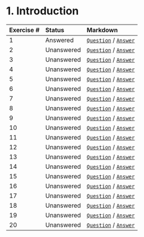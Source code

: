 # 1. Introduction

| **Exercise #** | **Status** | **Markdown**                                                                      |
| :------------- | :--------- | :-------------------------------------------------------------------------------- |
| 1              | Answered   | [`Question`](exercises/ex_1/question.md) / [`Answer`](exercises/ex_1/answer.md)   |
| 2              | Unanswered | [`Question`](exercises/ex_2/question.md) / [`Answer`](exercises/ex_2/answer.md)   |
| 3              | Unanswered | [`Question`](exercises/ex_3/question.md) / [`Answer`](exercises/ex_3/answer.md)   |
| 4              | Unanswered | [`Question`](exercises/ex_4/question.md) / [`Answer`](exercises/ex_4/answer.md)   |
| 5              | Unanswered | [`Question`](exercises/ex_5/question.md) / [`Answer`](exercises/ex_5/answer.md)   |
| 6              | Unanswered | [`Question`](exercises/ex_6/question.md) / [`Answer`](exercises/ex_6/answer.md)   |
| 7              | Unanswered | [`Question`](exercises/ex_7/question.md) / [`Answer`](exercises/ex_7/answer.md)   |
| 8              | Unanswered | [`Question`](exercises/ex_8/question.md) / [`Answer`](exercises/ex_8/answer.md)   |
| 9              | Unanswered | [`Question`](exercises/ex_9/question.md) / [`Answer`](exercises/ex_9/answer.md)   |
| 10             | Unanswered | [`Question`](exercises/ex_10/question.md) / [`Answer`](exercises/ex_10/answer.md) |
| 11             | Unanswered | [`Question`](exercises/ex_11/question.md) / [`Answer`](exercises/ex_11/answer.md) |
| 12             | Unanswered | [`Question`](exercises/ex_12/question.md) / [`Answer`](exercises/ex_12/answer.md) |
| 13             | Unanswered | [`Question`](exercises/ex_13/question.md) / [`Answer`](exercises/ex_13/answer.md) |
| 14             | Unanswered | [`Question`](exercises/ex_14/question.md) / [`Answer`](exercises/ex_14/answer.md) |
| 15             | Unanswered | [`Question`](exercises/ex_15/question.md) / [`Answer`](exercises/ex_15/answer.md) |
| 16             | Unanswered | [`Question`](exercises/ex_16/question.md) / [`Answer`](exercises/ex_16/answer.md) |
| 17             | Unanswered | [`Question`](exercises/ex_17/question.md) / [`Answer`](exercises/ex_17/answer.md) |
| 18             | Unanswered | [`Question`](exercises/ex_18/question.md) / [`Answer`](exercises/ex_18/answer.md) |
| 19             | Unanswered | [`Question`](exercises/ex_19/question.md) / [`Answer`](exercises/ex_19/answer.md) |
| 20             | Unanswered | [`Question`](exercises/ex_20/question.md) / [`Answer`](exercises/ex_20/answer.md) |
